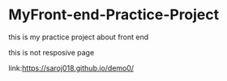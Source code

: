 # MyFront-end-Practice-Project
this is  my practice project about front end

this is not resposive page

link:https://saroj018.github.io/demo0/
